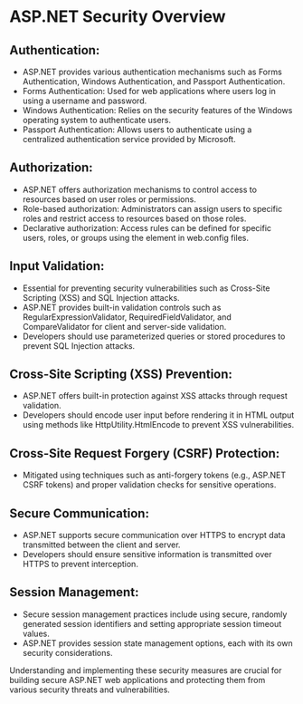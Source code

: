 # ASP.NET Security Overview

## Authentication:

- ASP.NET provides various authentication mechanisms such as Forms Authentication, Windows Authentication, and Passport Authentication.
- Forms Authentication: Used for web applications where users log in using a username and password.
- Windows Authentication: Relies on the security features of the Windows operating system to authenticate users.
- Passport Authentication: Allows users to authenticate using a centralized authentication service provided by Microsoft.

## Authorization:

- ASP.NET offers authorization mechanisms to control access to resources based on user roles or permissions.
- Role-based authorization: Administrators can assign users to specific roles and restrict access to resources based on those roles.
- Declarative authorization: Access rules can be defined for specific users, roles, or groups using the <authorization> element in web.config files.

## Input Validation:

- Essential for preventing security vulnerabilities such as Cross-Site Scripting (XSS) and SQL Injection attacks.
- ASP.NET provides built-in validation controls such as RegularExpressionValidator, RequiredFieldValidator, and CompareValidator for client and server-side validation.
- Developers should use parameterized queries or stored procedures to prevent SQL Injection attacks.

## Cross-Site Scripting (XSS) Prevention:

- ASP.NET offers built-in protection against XSS attacks through request validation.
- Developers should encode user input before rendering it in HTML output using methods like HttpUtility.HtmlEncode to prevent XSS vulnerabilities.

## Cross-Site Request Forgery (CSRF) Protection:

- Mitigated using techniques such as anti-forgery tokens (e.g., ASP.NET CSRF tokens) and proper validation checks for sensitive operations.

## Secure Communication:

- ASP.NET supports secure communication over HTTPS to encrypt data transmitted between the client and server.
- Developers should ensure sensitive information is transmitted over HTTPS to prevent interception.

## Session Management:

- Secure session management practices include using secure, randomly generated session identifiers and setting appropriate session timeout values.
- ASP.NET provides session state management options, each with its own security considerations.

Understanding and implementing these security measures are crucial for building secure ASP.NET web applications and protecting them from various security threats and vulnerabilities.

